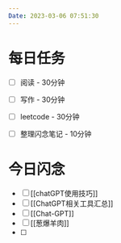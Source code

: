```yaml
---
Date: 2023-03-06 07:51:30
---
```


# 每日任务
- [ ] 阅读 - 30分钟
- [ ] 写作 - 30分钟
- [ ] leetcode - 30分钟
- [ ] 整理闪念笔记 - 10分钟


# 今日闪念
- [ ] [[chatGPT使用技巧]]
- [ ] [[ChatGPT相关工具汇总]]
- [ ] [[Chat-GPT]]
- [ ] [[葱爆羊肉]]
- [ ] 



